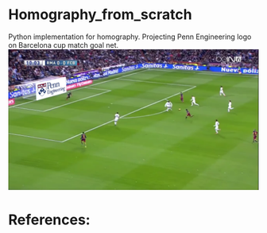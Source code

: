 # Homography_from_scratch

Python implementation for homography.
Projecting Penn Engineering logo on Barcelona cup match goal net.
![alt text](https://github.com/vbwanere/Homography-from-scratch/blob/main/part_1_results/frame_0.png)

# References:

